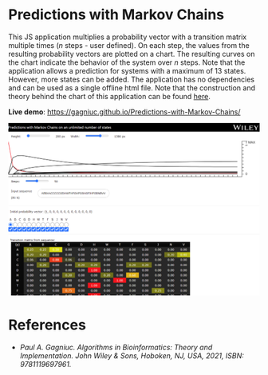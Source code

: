 # Predictions with Markov Chains

This JS application multiplies a probability vector with a transition matrix multiple times (<i>n</i> steps - user defined). On each step, the values from the resulting probability vectors are plotted on a chart. The resulting curves on the chart indicate the behavior of the system over <i>n</i> steps. Note that the application allows a prediction for systems with a maximum of 13 states. However, more states can be added. The application has no dependencies and can be used as a single offline html file. Note that the construction and theory behind the chart of this application can be found [here](https://github.com/Gagniuc/World-smallest-js-chart-v1.0).

**Live demo**: https://gagniuc.github.io/Predictions-with-Markov-Chains/

<kbd><img src="https://github.com/Gagniuc/Predictions-with-Markov-Chains/blob/main/img/Predictions%20with%20Markov%20Chains%20on%20an%20unlimited%20number%20of%20states.png?raw=true" /></kbd>

# References

- <i>Paul A. Gagniuc. Algorithms in Bioinformatics: Theory and Implementation. John Wiley & Sons, Hoboken, NJ, USA, 2021, ISBN: 9781119697961.</i>
